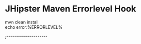 JHipster Maven Errorlevel Hook
========================

mvn clean install   
echo error:%ERRORLEVEL%

;---------------------


